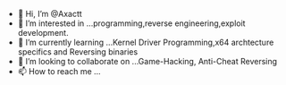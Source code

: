 - 👋 Hi, I’m @Axactt
- 👀 I’m interested in ...programming,reverse engineering,exploit development.
- 🌱 I’m currently learning ...Kernel Driver Programming,x64 archtecture specifics and Reversing binaries
- 💞️ I’m looking to collaborate on ...Game-Hacking, Anti-Cheat Reversing
- 📫 How to reach me ...

<!---
Axactt/Axactt is a ✨ special ✨ repository because its `README.md` (this file) appears on your GitHub profile.
You can click the Preview link to take a look at your changes.
--->
